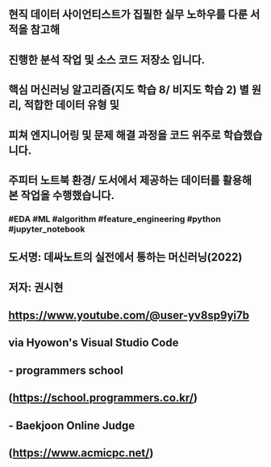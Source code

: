 ## 현직 데이터 사이언티스트가 집필한 실무 노하우를 다룬 서적을 참고해
## 진행한 분석 작업 및 소스 코드 저장소 입니다.
## 핵심 머신러닝 알고리즘(지도 학습 8/ 비지도 학습 2) 별 원리, 적합한 데이터 유형 및
## 피쳐 엔지니어링 및 문제 해결 과정을 코드 위주로 학습했습니다.
## 주피터 노트북 환경/ 도서에서 제공하는 데이터를 활용해 본 작업을 수행했습니다.

### #EDA #ML #algorithm #feature_engineering #python #jupyter_notebook
## 도서명: 데싸노트의 실전에서 통하는 머신러닝(2022)
## 저자: 권시현
## https://www.youtube.com/@user-yv8sp9yi7b
## via Hyowon's Visual Studio Code
## - programmers school
##   (https://school.programmers.co.kr/)
## - Baekjoon Online Judge
##   (https://www.acmicpc.net/)
